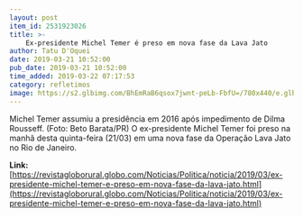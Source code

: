 ```yaml
---
layout: post
item_id: 2531923026
title: >-
    Ex-presidente Michel Temer é preso em nova fase da Lava Jato
author: Tatu D'Oquei
date: 2019-03-21 10:52:00
pub_date: 2019-03-21 10:52:00
time_added: 2019-03-22 07:17:53
category: refletimos
image: https://s2.glbimg.com/BhEmRaB6qsox7jwnt-peLb-FbfU=/780x440/e.glbimg.com/og/ed/f/original/2016/11/09/temer_beto_barata_pr.jpg
---
```


Michel Temer assumiu a presidência em 2016 após impedimento de Dilma Rousseff. (Foto: Beto Barata/PR) O ex-presidente Michel Temer foi preso na manhã desta quinta-feira (21/03) em uma nova fase da Operação Lava Jato no Rio de Janeiro.

**Link:** [https://revistagloborural.globo.com/Noticias/Politica/noticia/2019/03/ex-presidente-michel-temer-e-preso-em-nova-fase-da-lava-jato.html](https://revistagloborural.globo.com/Noticias/Politica/noticia/2019/03/ex-presidente-michel-temer-e-preso-em-nova-fase-da-lava-jato.html)

